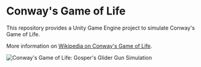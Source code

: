 # Conway's Game of Life

This repository provides a Unity Game Engine project to simulate Conway's Game of Life.

More information on [Wikipedia on Conway's Game of Life](https://en.wikipedia.org/wiki/Conway%27s_Game_of_Life).

![Conway's Game of Life: Gosper's Glider Gun Simulation](https://upload.wikimedia.org/wikipedia/commons/e/e5/Gospers_glider_gun.gif)
